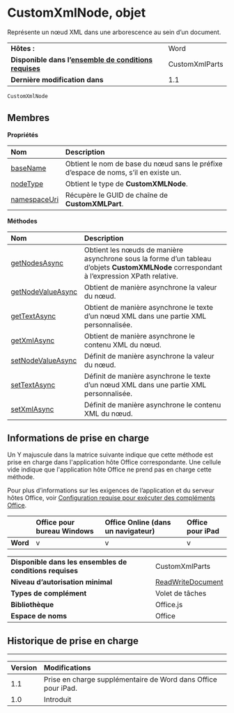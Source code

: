 
# <a name="customxmlnode-object"></a>CustomXmlNode, objet
Représente un nœud XML dans une arborescence au sein d’un document.

|||
|:-----|:-----|
|**Hôtes :**|Word|
|**Disponible dans l’[ensemble de conditions requises](../../docs/overview/specify-office-hosts-and-api-requirements.md)**|CustomXmlParts|
|**Dernière modification dans**|1.1|

```js
CustomXmlNode
```


## <a name="members"></a>Membres


**Propriétés**


|**Nom**|**Description**|
|:-----|:-----|
|[baseName](../../reference/shared/customxmlnode.basename.md)|Obtient le nom de base du nœud sans le préfixe d’espace de noms, s’il en existe un.|
|[nodeType](../../reference/shared/customxmlnode.nodetype.md)|Obtient le type de **CustomXMLNode**.|
|[namespaceUri](../../reference/shared/customxmlnode.namespaceuri.md)|Récupère le GUID de chaîne de **CustomXMLPart**.|

**Méthodes**


|**Nom**|**Description**|
|:-----|:-----|
|[getNodesAsync](../../reference/shared/customxmlnode.getnodesasync.md)|Obtient les nœuds de manière asynchrone sous la forme d’un tableau d’objets **CustomXMLNode** correspondant à l’expression XPath relative.|
|[getNodeValueAsync](../../reference/shared/customxmlnode.getnodevalueasync.md)|Obtient de manière asynchrone la valeur du nœud.|
|[getTextAsync](customxmlnode.gettextasync.md)|Obtient de manière asynchrone le texte d’un nœud XML dans une partie XML personnalisée.|
|[getXmlAsync](../../reference/shared/customxmlnode.getxmlasync.md)|Obtient de manière asynchrone le contenu XML du nœud.|
|[setNodeValueAsync](../../reference/shared/customxmlnode.setnodevalueasync.md)|Définit de manière asynchrone la valeur du nœud.|
|[setTextAsync](customxmlnode.settextasync.md)|Définit de manière asynchrone le texte d’un nœud XML dans une partie XML personnalisée.|
|[setXmlAsync](../../reference/shared/customxmlnode.setxmlasync.md)|Définit de manière asynchrone le contenu XML du nœud.|

## <a name="support-details"></a>Informations de prise en charge


Un Y majuscule dans la matrice suivante indique que cette méthode est prise en charge dans l'application hôte Office correspondante. Une cellule vide indique que l'application hôte Office ne prend pas en charge cette méthode.

Pour plus d’informations sur les exigences de l’application et du serveur hôtes Office, voir [Configuration requise pour exécuter des compléments Office](../../docs/overview/requirements-for-running-office-add-ins.md).


||**Office pour bureau Windows**|**Office Online (dans un navigateur)**|**Office pour iPad**|
|:-----|:-----|:-----|:-----|
|**Word**|v|v|v|

|||
|:-----|:-----|
|**Disponible dans les ensembles de conditions requises**|CustomXmlParts|
|**Niveau d’autorisation minimal**|[ReadWriteDocument](../../docs/develop/requesting-permissions-for-api-use-in-content-and-task-pane-add-ins.md)|
|**Types de complément**|Volet de tâches|
|**Bibliothèque**|Office.js|
|**Espace de noms**|Office|

## <a name="support-history"></a>Historique de prise en charge



****


|**Version**|**Modifications**|
|:-----|:-----|
|1.1|Prise en charge supplémentaire de Word dans Office pour iPad.|
|1.0|Introduit|
